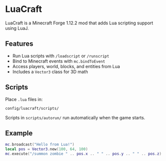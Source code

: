 # LuaCraft

LuaCraft is a Minecraft Forge 1.12.2 mod that adds Lua scripting support using LuaJ.

## Features

- Run Lua scripts with `/loadscript` or `/runscript`
- Bind to Minecraft events with `mc.bindToEvent`
- Access players, world, blocks, and entities from Lua
- Includes a `Vector3` class for 3D math

## Scripts

Place `.lua` files in:

```
config/luacraft/scripts/
```

Scripts in `scripts/autorun/` run automatically when the game starts.

## Example

```lua
mc.broadcast("Hello from Lua!")
local pos = Vector3.new(100, 64, 100)
mc.execute("/summon zombie " .. pos.x .. " " .. pos.y .. " " .. pos.z)
```